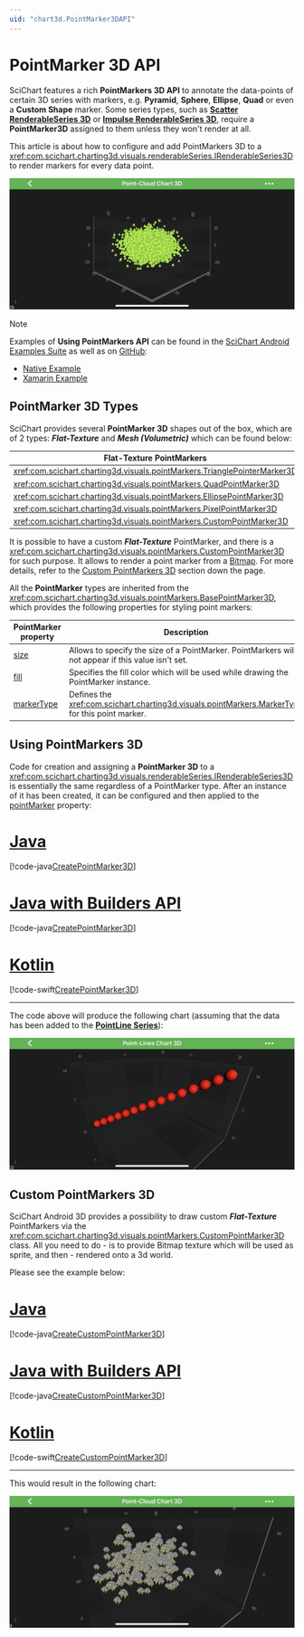 ```yaml
---
uid: "chart3d.PointMarker3DAPI"
---
```


# PointMarker 3D API
SciChart features a rich **PointMarkers 3D API** to annotate the data-points of certain 3D series with markers, e.g. **Pyramid**, **Sphere**, **Ellipse**, **Quad** or even a **Custom Shape** marker. Some series types, such as **[Scatter RenderableSeries 3D](xref:chart3d.ScatterSeries3D)** or **[Impulse RenderableSeries 3D](xref:chart3d.ImpulseSeries3D)**, require a **PointMarker3D** assigned to them unless they won't render at all.

This article is about how to configure and add PointMarkers 3D to a <xref:com.scichart.charting3d.visuals.renderableSeries.IRenderableSeries3D> to render markers for every data point.

![PointMarkers 3D API](images/point-cloud-chart-3d-example.png)

> [!NOTE]
> Examples of **Using PointMarkers API** can be found in the [SciChart Android Examples Suite](https://www.scichart.com/examples/ios-chart/) as well as on [GitHub](https://github.com/ABTSoftware/SciChart.Android.Examples):
> - [Native Example](https://www.scichart.com/example/android-3d-chart-example-simple-point-cloud/)
> - [Xamarin Example](https://www.scichart.com/example/xamarin-chart/xamarin-3d-chart-example-simple-point-cloud/)

## PointMarker 3D Types
SciChart provides several **PointMarker 3D** shapes out of the box, which are of 2 types: ***Flat-Texture*** and ***Mesh (Volumetric)*** which can be found below:

| **Flat-Texture PointMarkers** | **Mesh (Volumetric) PointMarkers** |
| ----------------------------- | ---------------------------------- |
| <xref:com.scichart.charting3d.visuals.pointMarkers.TrianglePointerMarker3D>    | <xref:com.scichart.charting3d.visuals.pointMarkers.PyramidPointMarker3D>          |
| <xref:com.scichart.charting3d.visuals.pointMarkers.QuadPointMarker3D>        | <xref:com.scichart.charting3d.visuals.pointMarkers.CubePointMarker3D>             |
| <xref:com.scichart.charting3d.visuals.pointMarkers.EllipsePointMarker3D>     | <xref:com.scichart.charting3d.visuals.pointMarkers.SpherePointMarker3D>           |
| <xref:com.scichart.charting3d.visuals.pointMarkers.PixelPointMarker3D>       | <xref:com.scichart.charting3d.visuals.pointMarkers.CylinderPointMarker3D>         |
| <xref:com.scichart.charting3d.visuals.pointMarkers.CustomPointMarker3D>      |

It is possible to have a custom ***Flat-Texture*** PointMarker, and there is a <xref:com.scichart.charting3d.visuals.pointMarkers.CustomPointMarker3D> for such purpose.
It allows to render a point marker from a [Bitmap](https://developer.android.com/reference/android/graphics/Bitmap). 
For more details, refer to the [Custom PointMarkers 3D](#custom-pointmarkers-3d) section down the page.

All the **PointMarker** types are inherited from the <xref:com.scichart.charting3d.visuals.pointMarkers.BasePointMarker3D>, which provides the following properties for styling point markers:

| **PointMarker property**          | **Description**                                                                                    |
| --------------------------------- | -------------------------------------------------------------------------------------------------- |
| [size](xref:com.scichart.charting3d.visuals.pointMarkers.BasePointMarker3D.setSize(float))       | Allows to specify the size of a PointMarker. PointMarkers will not appear if this value isn't set. |
| [fill](xref:com.scichart.charting3d.visuals.pointMarkers.BasePointMarker3D.setFill(int))  | Specifies the fill color which will be used while drawing the PointMarker instance.                |
| [markerType](xref:com.scichart.charting3d.visuals.pointMarkers.BasePointMarker3D.markerType) | Defines the <xref:com.scichart.charting3d.visuals.pointMarkers.MarkerType> for this point marker.                                                 |

## Using PointMarkers 3D
Code for creation and assigning a **PointMarker 3D** to a <xref:com.scichart.charting3d.visuals.renderableSeries.IRenderableSeries3D> is essentially the same regardless of a PointMarker type. 
After an instance of it has been created, it can be configured and then applied to the [pointMarker](xref:com.scichart.charting3d.visuals.renderableSeries.IRenderableSeries3D.setPointMarker(com.scichart.charting3d.visuals.pointMarkers.BasePointMarker3D)) property:

# [Java](#tab/java)
[!code-java[CreatePointMarker3D](../../../samples/sandbox/app/src/main/java/com/scichart/docsandbox/examples/java/series3d/PointMarker3DAPI.java#CreatePointMarker3D)]
# [Java with Builders API](#tab/javaBuilder)
[!code-java[CreatePointMarker3D](../../../samples/sandbox/app/src/main/java/com/scichart/docsandbox/examples/javaBuilder/series3d/PointMarker3DAPI.java#CreatePointMarker3D)]
# [Kotlin](#tab/kotlin)
[!code-swift[CreatePointMarker3D](../../../samples/sandbox/app/src/main/java/com/scichart/docsandbox/examples/kotlin/series3d/PointMarker3DAPI.kt#CreatePointMarker3D)]
***

The code above will produce the following chart (assuming that the data has been added to the **[PointLine Series](xref:chart3d.PointLineSeries3D)**):

![PointMarker 3D Example](images/pointmarker-3d-example.png)

## Custom PointMarkers 3D
SciChart Android 3D provides a possibility to draw custom ***Flat-Texture*** PointMarkers via the <xref:com.scichart.charting3d.visuals.pointMarkers.CustomPointMarker3D> class.
All you need to do - is to provide Bitmap texture which will be used as sprite, and then - rendered onto a 3d world.

Please see the example below:

# [Java](#tab/java)
[!code-java[CreateCustomPointMarker3D](../../../samples/sandbox/app/src/main/java/com/scichart/docsandbox/examples/java/series3d/PointMarker3DAPI.java#CreateCustomPointMarker3D)]
# [Java with Builders API](#tab/javaBuilder)
[!code-java[CreateCustomPointMarker3D](../../../samples/sandbox/app/src/main/java/com/scichart/docsandbox/examples/javaBuilder/series3d/PointMarker3DAPI.java#CreateCustomPointMarker3D)]
# [Kotlin](#tab/kotlin)
[!code-swift[CreateCustomPointMarker3D](../../../samples/sandbox/app/src/main/java/com/scichart/docsandbox/examples/kotlin/series3d/PointMarker3DAPI.kt#CreateCustomPointMarker3D)]
***

This would result in the following chart:

![Custom PointMarker 3D](images/custom-pointmarker-3d.png)
